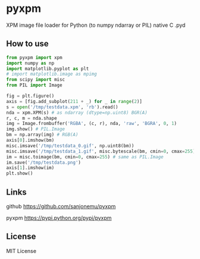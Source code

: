 pyxpm
=====

XPM image file loader for Python (to numpy ndarray or PIL) native C .pyd


How to use
----------

```python
from pyxpm import xpm
import numpy as np
import matplotlib.pyplot as plt
# import matplotlib.image as mpimg
from scipy import misc
from PIL import Image

fig = plt.figure()
axis = [fig.add_subplot(211 + _) for _ in range(2)]
s = open('/tmp/testdata.xpm', 'rb').read()
nda = xpm.XPM(s) # as ndarray (dtype=np.uint8) BGR(A)
r, c, m = nda.shape
img = Image.frombuffer('RGBA', (c, r), nda, 'raw', 'BGRA', 0, 1)
img.show() # PIL.Image
bm = np.array(img) # RGB(A)
axis[0].imshow(bm)
misc.imsave('/tmp/testdata_0.gif', np.uint8(bm))
misc.imsave('/tmp/testdata_1.gif', misc.bytescale(bm, cmin=0, cmax=255))
im = misc.toimage(bm, cmin=0, cmax=255) # same as PIL.Image
im.save('/tmp/testdata.png')
axis[1].imshow(im)
plt.show()
```


Links
-----

github https://github.com/sanjonemu/pyxpm

pyxpm https://pypi.python.org/pypi/pyxpm


License
-------

MIT License

